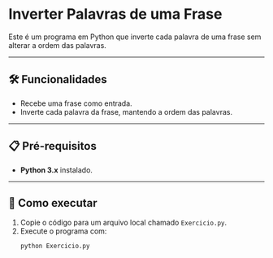 # Inverter Palavras de uma Frase

Este é um programa em Python que inverte cada palavra de uma frase sem alterar a ordem das palavras.

---

## 🛠️ Funcionalidades

- Recebe uma frase como entrada.
- Inverte cada palavra da frase, mantendo a ordem das palavras.

---

## 📋 Pré-requisitos

- **Python 3.x** instalado.

---

## 🚀 Como executar

1. Copie o código para um arquivo local chamado `Exercicio.py`.
2. Execute o programa com:
   ```bash
   python Exercicio.py
